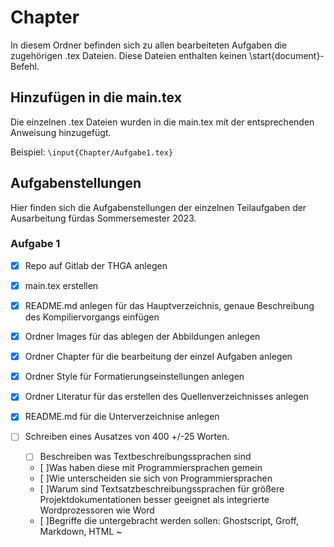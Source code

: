 # Chapter
In diesem Ordner befinden sich zu allen bearbeiteten Aufgaben die zugehörigen .tex Dateien.
Diese Dateien enthalten keinen \start{document}-Befehl.

## Hinzufügen in die main.tex
Die einzelnen .tex Dateien wurden in die main.tex mit der entsprechenden Anweisung hinzugefügt.

Beispiel: `\input{Chapter/Aufgabe1.tex}`


## Aufgabenstellungen
Hier finden sich die Aufgabenstellungen der einzelnen Teilaufgaben der Ausarbeitung fürdas Sommersemester 2023.

### Aufgabe 1
- [x] Repo auf Gitlab der THGA anlegen
- [x] main.tex erstellen
- [x] README.md anlegen für das Hauptverzeichnis, genaue Beschreibung des Kompiliervorgangs einfügen
- [x] Ordner Images für das ablegen der Abbildungen anlegen
- [x] Ordner Chapter für die bearbeitung der einzel Aufgaben anlegen
- [x] Ordner Style für Formatierungseinstellungen anlegen
- [x] Ordner Literatur für das erstellen des Quellenverzeichnisses anlegen
- [x] README.md für die Unterverzeichnise anlegen

- [ ] Schreiben eines Ausatzes von 400 +/-25 Worten.
	- [ ] Beschreiben was Textbeschreibungssprachen sind
	- [ ]Was haben diese mit Programmiersprachen gemein
	- [ ]Wie unterscheiden sie sich von Programmiersprachen
	- [ ]Warum sind Textsatzbeschreibungssprachen für größere Projektdokumentationen besser geeignet als integrierte Wordprozessoren wie Word
	- [ ]Begriffe die untergebracht werden sollen: Ghostscript, Groff, Markdown, HTML                                                                                      ~
